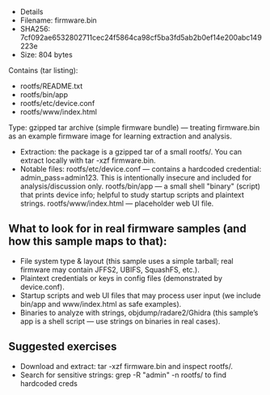 - Details
- Filename: firmware.bin
- SHA256: 7cf092ae6532802711cec24f5864ca98cf5ba3fd5ab2b0ef14e200abc149223e
- Size: 804 bytes

Contains (tar listing):
- rootfs/README.txt
- rootfs/bin/app
- rootfs/etc/device.conf
- rootfs/www/index.html
  
Type: gzipped tar archive (simple firmware bundle) — treating firmware.bin as an example firmware image for learning extraction and analysis.
- Extraction: the package is a gzipped tar of a small rootfs/. You can extract locally with tar -xzf firmware.bin.
- Notable files:
rootfs/etc/device.conf — contains a hardcoded credential: admin_pass=admin123. This is intentionally insecure and included for analysis/discussion only.
rootfs/bin/app — a small shell "binary" (script) that prints device info; helpful to study startup scripts and plaintext strings.
rootfs/www/index.html — placeholder web UI file.

## What to look for in real firmware samples (and how this sample maps to that):
- File system type & layout (this sample uses a simple tarball; real firmware may contain JFFS2, UBIFS, SquashFS, etc.).
- Plaintext credentials or keys in config files (demonstrated by device.conf).
- Startup scripts and web UI files that may process user input (we include bin/app and www/index.html as safe examples).
- Binaries to analyze with strings, objdump/radare2/Ghidra (this sample’s app is a shell script — use strings on binaries in real cases).

## Suggested exercises

- Download and extract: tar -xzf firmware.bin and inspect rootfs/.
- Search for sensitive strings: grep -R "admin" -n rootfs/ to find hardcoded creds
